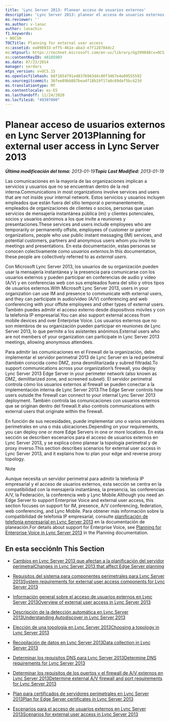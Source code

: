 ```yaml
---
title: 'Lync Server 2013: Planear acceso de usuarios externos'
description: 'Lync Server 2013: planear el acceso de usuarios externos.'
ms.reviewer: ''
ms.author: v-lanac
author: lanachin
f1.keywords:
- NOCSH
TOCTitle: Planning for external user access
ms:assetid: ea098933-eff5-461e-aba3-e7f128784dc2
ms:mtpsurl: https://technet.microsoft.com/en-us/library/Gg399048(v=OCS.15)
ms:contentKeyID: 48185903
ms.date: 07/23/2014
manager: serdars
mtps_version: v=OCS.15
ms.openlocfilehash: b8f1854791ed837b963d4c80f3467e4e89555592
ms.sourcegitcommit: 36fee89bb887bea4f18b19f17a8c69daf5bc423d
ms.translationtype: MT
ms.contentlocale: es-ES
ms.lasthandoff: 11/24/2020
ms.locfileid: "49397890"
---
```

# <a name="planning-for-external-user-access-in-lync-server-2013"></a><span data-ttu-id="5185b-103">Planear acceso de usuarios externos en Lync Server 2013</span><span class="sxs-lookup"><span data-stu-id="5185b-103">Planning for external user access in Lync Server 2013</span></span>

<div data-xmlns="http://www.w3.org/1999/xhtml">

<div class="topic" data-xmlns="http://www.w3.org/1999/xhtml" data-msxsl="urn:schemas-microsoft-com:xslt" data-cs="https://msdn.microsoft.com/">

<div data-asp="https://msdn2.microsoft.com/asp">



</div>

<div id="mainSection">

<div id="mainBody"><span data-ttu-id="5185b-104">

<span> </span></span><span class="sxs-lookup"><span data-stu-id="5185b-104">

<span> </span></span></span>

<span data-ttu-id="5185b-105">_**Última modificación del tema:** 2013-01-19_</span><span class="sxs-lookup"><span data-stu-id="5185b-105">_**Topic Last Modified:** 2013-01-19_</span></span>

<span data-ttu-id="5185b-106">Las comunicaciones en la mayoría de las organizaciones implican a servicios y usuarios que no se encuentran dentro de la red interna.</span><span class="sxs-lookup"><span data-stu-id="5185b-106">Communications in most organizations involve services and users that are not inside your internal network.</span></span> <span data-ttu-id="5185b-107">Estos servicios y usuarios incluyen empleados que están fuera del sitio temporal o permanentemente, empleados de organizaciones de clientes o socios, personas que usan servicios de mensajería instantánea pública (mi) y clientes potenciales, socios y usuarios anónimos a los que invite a reuniones y presentaciones.</span><span class="sxs-lookup"><span data-stu-id="5185b-107">These services and users include employees who are temporarily or permanently offsite, employees of customer or partner organizations, people who use public instant messaging (IM) services, and potential customers, partners and anonymous users whom you invite to meetings and presentations.</span></span> <span data-ttu-id="5185b-108">En esta documentación, estas personas se conocen colectivamente como *usuarios externos*.</span><span class="sxs-lookup"><span data-stu-id="5185b-108">In this documentation, these people are collectively referred to as *external users*.</span></span>

<span data-ttu-id="5185b-109">Con Microsoft Lync Server 2013, los usuarios de su organización pueden usar la mensajería instantánea y la presencia para comunicarse con los usuarios externos y pueden participar en conferencias de audio y vídeo (A/V) y en conferencias web con sus empleados fuera del sitio y otros tipos de usuarios externos.</span><span class="sxs-lookup"><span data-stu-id="5185b-109">With Microsoft Lync Server 2013, users in your organization can use IM and presence to communicate with external users, and they can participate in audio/video (A/V) conferencing and web conferencing with your offsite employees and other types of external users.</span></span> <span data-ttu-id="5185b-110">También puedes admitir el acceso externo desde dispositivos móviles y con la telefonía IP empresarial.</span><span class="sxs-lookup"><span data-stu-id="5185b-110">You can also support external access from mobile devices and over Enterprise Voice.</span></span> <span data-ttu-id="5185b-111">Los usuarios externos que no son miembros de su organización pueden participar en reuniones de Lync Server 2013, lo que permite a los asistentes anónimos.</span><span class="sxs-lookup"><span data-stu-id="5185b-111">External users who are not members of your organization can participate in Lync Server 2013 meetings, allowing anonymous attendees.</span></span>

<span data-ttu-id="5185b-112">Para admitir las comunicaciones en el Firewall de la organización, debe implementar el servidor perimetral 2013 de Lync Server en la red perimetral (también conocida como DMZ, zona desmilitarizada y subred filtrada).</span><span class="sxs-lookup"><span data-stu-id="5185b-112">To support communications across your organization’s firewall, you deploy Lync Server 2013 Edge Server in your perimeter network (also known as DMZ, demilitarized zone, and screened subnet).</span></span> <span data-ttu-id="5185b-113">El servidor perimetral controla cómo los usuarios externos al firewall se pueden conectar a la implementación interna de Lync Server 2013.</span><span class="sxs-lookup"><span data-stu-id="5185b-113">The Edge Server controls how users outside the firewall can connect to your internal Lync Server 2013 deployment.</span></span> <span data-ttu-id="5185b-114">También controla las comunicaciones con usuarios externos que se originan dentro del firewall.</span><span class="sxs-lookup"><span data-stu-id="5185b-114">It also controls communications with external users that originate within the firewall.</span></span>

<span data-ttu-id="5185b-115">En función de sus necesidades, puede implementar uno o varios servidores perimetrales en una o más ubicaciones.</span><span class="sxs-lookup"><span data-stu-id="5185b-115">Depending on your requirements, you can deploy one or more Edge Servers in one or more locations.</span></span> <span data-ttu-id="5185b-116">En esta sección se describen escenarios para el acceso de usuarios externos en Lync Server 2013, y se explica cómo planear la topología perimetral y de proxy inverso.</span><span class="sxs-lookup"><span data-stu-id="5185b-116">This section describes scenarios for external user access in Lync Server 2013, and it explains how to plan your edge and reverse proxy topology.</span></span>

<div>


> [!NOTE]  
> <span data-ttu-id="5185b-117">Aunque necesita un servidor perimetral para admitir la telefonía IP empresarial y el acceso de usuarios externos, esta sección se centra en la compatibilidad con la mensajería instantánea, la presencia, las conferencias A/V, la Federación, la conferencia web y Lync Mobile.</span><span class="sxs-lookup"><span data-stu-id="5185b-117">Although you need an Edge Server to support Enterprise Voice and external user access, this section focuses on support for IM, presence, A/V conferencing, federation, web conferencing, and Lync Mobile.</span></span> <span data-ttu-id="5185b-118">Para obtener más información sobre la compatibilidad de telefonía IP empresarial, consulte <A href="lync-server-2013-planning-for-enterprise-voice.md">planificación de telefonía empresarial en Lync Server 2013</A> en la documentación de planeación.</span><span class="sxs-lookup"><span data-stu-id="5185b-118">For details about support for Enterprise Voice, see <A href="lync-server-2013-planning-for-enterprise-voice.md">Planning for Enterprise Voice in Lync Server 2013</A> in the Planning documentation.</span></span>



</div>

<div>

## <a name="in-this-section"></a><span data-ttu-id="5185b-119">En esta sección</span><span class="sxs-lookup"><span data-stu-id="5185b-119">In This Section</span></span>

  - [<span data-ttu-id="5185b-120">Cambios en Lync Server 2013 que afectan a la planificación del servidor perimetral</span><span class="sxs-lookup"><span data-stu-id="5185b-120">Changes in Lync Server 2013 that affect Edge Server planning</span></span>](lync-server-2013-changes-in-lync-server-that-affect-edge-server-planning.md)

  - [<span data-ttu-id="5185b-121">Requisitos del sistema para componentes perimetrales para Lync Server 2013</span><span class="sxs-lookup"><span data-stu-id="5185b-121">System requirements for external user access components for Lync Server 2013</span></span>](lync-server-2013-system-requirements-for-external-user-access-components.md)

  - [<span data-ttu-id="5185b-122">Información general sobre el acceso de usuarios externos en Lync Server 2013</span><span class="sxs-lookup"><span data-stu-id="5185b-122">Overview of external user access in Lync Server 2013</span></span>](lync-server-2013-overview-of-external-user-access.md)

  - [<span data-ttu-id="5185b-123">Descripción de la detección automática en Lync Server 2013</span><span class="sxs-lookup"><span data-stu-id="5185b-123">Understanding Autodiscover in Lync Server 2013</span></span>](lync-server-2013-understanding-autodiscover.md)

  - [<span data-ttu-id="5185b-124">Elección de una topología en Lync Server 2013</span><span class="sxs-lookup"><span data-stu-id="5185b-124">Choosing a topology in Lync Server 2013</span></span>](lync-server-2013-choosing-a-topology.md)

  - [<span data-ttu-id="5185b-125">Recopilación de datos en Lync Server 2013</span><span class="sxs-lookup"><span data-stu-id="5185b-125">Data collection in Lync Server 2013</span></span>](lync-server-2013-data-collection.md)

  - [<span data-ttu-id="5185b-126">Determinar los requisitos DNS para Lync Server 2013</span><span class="sxs-lookup"><span data-stu-id="5185b-126">Determine DNS requirements for Lync Server 2013</span></span>](lync-server-2013-determine-dns-requirements.md)

  - [<span data-ttu-id="5185b-127">Determinar los requisitos de los puertos y el firewall de A/V externos en Lync Server 2013</span><span class="sxs-lookup"><span data-stu-id="5185b-127">Determine external A/V firewall and port requirements for Lync Server 2013</span></span>](lync-server-2013-determine-external-a-v-firewall-and-port-requirements.md)

  - [<span data-ttu-id="5185b-128">Plan para certificados de servidores perimetrales en Lync Server 2013</span><span class="sxs-lookup"><span data-stu-id="5185b-128">Plan for Edge Server certificates in Lync Server 2013</span></span>](lync-server-2013-plan-for-edge-server-certificates.md)

  - [<span data-ttu-id="5185b-129">Escenarios para el acceso de usuarios externos en Lync Server 2013</span><span class="sxs-lookup"><span data-stu-id="5185b-129">Scenarios for external user access in Lync Server 2013</span></span>](lync-server-2013-scenarios-for-external-user-access.md)

<span data-ttu-id="5185b-130"></div>

</div>

<span> </span>

</div>

</div>

</span><span class="sxs-lookup"><span data-stu-id="5185b-130"></div>

</div>

<span> </span>

</div>

</div>

</span></span></div>

